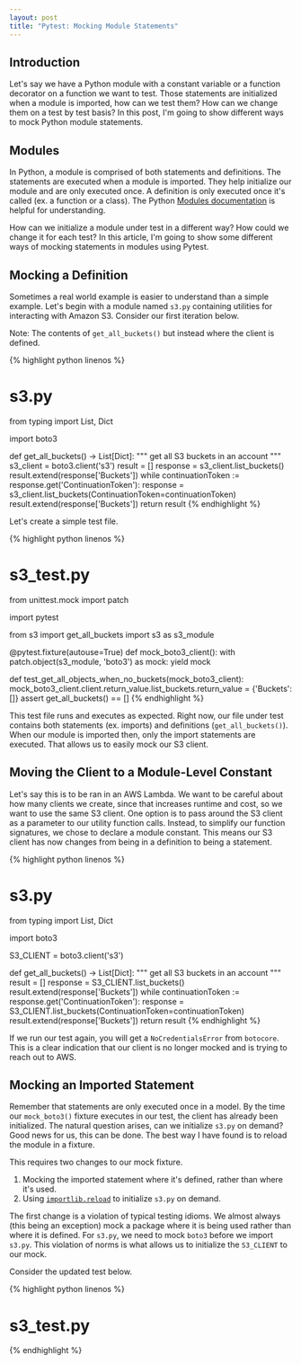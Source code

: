 ```yaml
---
layout: post
title: "Pytest: Mocking Module Statements"
---
```


## Introduction

Let's say we have a Python module with a constant variable or a function decorator on a function we want to test. Those statements are initialized when a module is imported, how can we test them? How can we change them on a test by test basis? In this post, I'm going to show different ways to mock Python module statements.

<!-- more -->

## Modules

In Python, a module is comprised of both statements and definitions. The statements are executed when a module is imported. They help initialize our module and are only executed once. A definition is only executed once it's called (ex. a function or a class). The Python [Modules documentation][python-modules] is helpful for understanding.

How can we initialize a module under test in a different way? How could we change it for each test? In this article, I'm going to show some different ways of mocking statements in modules using Pytest.

## Mocking a Definition

Sometimes a real world example is easier to understand than a simple example. Let's begin with a module named `s3.py` containing utilities for interacting with Amazon S3. Consider our first iteration below.

Note: The contents of `get_all_buckets()` but instead where the client is defined.


{% highlight python linenos %}
# s3.py
from typing import List, Dict

import boto3


def get_all_buckets() -> List[Dict]:
  """ get all S3 buckets in an account """
  s3_client = boto3.client('s3')
  result = []
  response = s3_client.list_buckets()
  result.extend(response['Buckets'])
  while continuationToken := response.get('ContinuationToken'):
    response = s3_client.list_buckets(ContinuationToken=continuationToken)
    result.extend(response['Buckets'])
  return result
 {% endhighlight %}

Let's create a simple test file.

{% highlight python linenos %}
# s3_test.py
from unittest.mock import patch

import pytest

from s3 import get_all_buckets
import s3 as s3_module


@pytest.fixture(autouse=True)
def mock_boto3_client():
    with patch.object(s3_module, 'boto3') as mock:
        yield mock


def test_get_all_objects_when_no_buckets(mock_boto3_client):
    mock_boto3_client.client.return_value.list_buckets.return_value = {'Buckets': []}
    assert get_all_buckets() == []
 {% endhighlight %}

This test file runs and executes as expected. Right now, our file under test contains both statements (ex. imports) and definitions (`get_all_buckets()`). When our module is imported then, only the import statements are executed. That allows us to easily mock our S3 client.

## Moving the Client to a Module-Level Constant

Let's say this is to be ran in an AWS Lambda. We want to be careful about how many clients we create, since that increases runtime and cost, so we want to use the same S3 client. One option is to pass around the S3 client as a parameter to our utility function calls. Instead, to simplify our function signatures, we chose to declare a module constant. This means our S3 client has now changes from being in a definition to being a statement.

{% highlight python linenos %}
# s3.py
from typing import List, Dict

import boto3

S3_CLIENT = boto3.client('s3')


def get_all_buckets() -> List[Dict]:
  """ get all S3 buckets in an account """
  result = []
  response = S3_CLIENT.list_buckets()
  result.extend(response['Buckets'])
  while continuationToken := response.get('ContinuationToken'):
    response = S3_CLIENT.list_buckets(ContinuationToken=continuationToken)
    result.extend(response['Buckets'])
  return result
 {% endhighlight %}

If we run our test again, you will get a `NoCredentialsError` from `botocore`. This is a clear indication that our client is no longer mocked and is trying to reach out to AWS.

## Mocking an Imported Statement

Remember that statements are only executed once in a model. By the time our `mock_boto3()` fixture executes in our test, the client has already been initialized. The natural question arises, can we initialize `s3.py` on demand? Good news for us, this can be done. The best way I have found is to reload the module in a fixture.

This requires two changes to our mock fixture.

1. Mocking the imported statement where it's defined, rather than where it's used.
2. Using [`importlib.reload`][import-reload] to initialize `s3.py` on demand.

The first change is a violation of typical testing idioms. We almost always (this being an exception) mock a package where it is being used rather than where it is defined. For `s3.py`, we need to mock `boto3` before we import `s3.py`. This violation of norms is what allows us to initialize the `S3_CLIENT` to our mock.

Consider the updated test below.

{% highlight python linenos %}
# s3_test.py

 {% endhighlight %}

[python-modules]: https://docs.python.org/3/tutorial/modules.html#more-on-modules
[import-reload]: https://docs.python.org/3/library/importlib.html#importlib.reload
